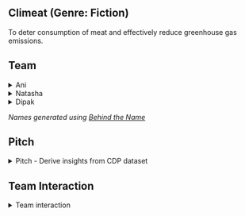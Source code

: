 ## Climeat (Genre: Fiction)

To deter consumption of meat and effectively reduce greenhouse gas emissions.

## Team

<details>
<summary>Ani</summary>

**Ani Darejan** -> Role: Product Owner (Storyteller)
>“I hope that in this year to come, you make mistakes. Because if you are making mistakes...you're Doing Something.”
― Neil Gaiman

</details>

<details>
<summary>Natasha</summary>

**Natasha Ninoslav** -> Role: Developer (Creative)
>“Software engineering is programming integrated over time.”
― Titus Winters

Toolbox : Python, Jupyter, FastAPI, Data engineering, PostgreSQL

</details>

<details>
<summary>Dipak</summary>

**Dipak Vera** -> Role: SRE (Realist)
>“All models are wrong, but some are useful”
― George Box

Toolbox : Kubernetes, GitOps, Helm, Loki, Tempo, k6, Postgres performance utilities

</details>



*Names generated using [Behind the Name](https://www.behindthename.com/random/)* 

## Pitch

<details>
<summary>Pitch - Derive insights from CDP dataset</summary>

**__By Ani Darejan__**

Our team of climate sustainability experts suggested that we look into the CDP dataset that scores companies and cities based on their journey through disclosure towards environmental leadership.

**Example case**

![KPIs for Food Waste, Insecurity & Overconsumption](https://www.kaggle.com/abdulwahabkabani/kpis-for-food-waste-insecurity-overconsumption/notebook) - Abdulwahab Kahani describes the problem of food waste and overconsumption very well. He refers to food overconsumption as a state in which food intake exceeds individual food requirements, providing an excess of nutrients and energy and meat overconsumption as a case where a person eats more than their recommended daily intake.

**Looking for a 1-weeker**

There are numerous opportunities to derive insights from the above solution, but given the timeline around the launch of the awareness campaign, I'd like to focus our efforts on creating a dashboard that provides insight into meat overconsumption. For this short iteration, we could explore the city disclosures based on public responses to have an impact on the campaign given our target audience.

**Metrics**

I think the metrics,annual meat consumption per capita and city-wide amount of meat consumed that is above the limit, should effectively raise awareness of meat overconsumption.

</details>

## Team Interaction

<details>
<summary>Team interaction</summary>

## Day 1

```markdown
[09:00] *** <Ani> Natasha, can you review the Kaggle notebook listed in my pitch specifically section 4?
[09:01] *** <Natasha> 👍 
[11:00] *** <Natasha> Ani, im able to get the notebook working on my local...moving onto data wrangling
[11:15] *** <Ani> 👍 
```

## Day 2

```markdown
[10:58] *** <Natasha> Ani, i was able to import the csv files into 2 tables - cities and city_responses
[10:58] *** <Natasha> i created an utility table to capture the latest city population datapoint
[11:00] *** <Natasha> all 3 tables are related using the city account number which is unique to cities and city population tables
[11:00] *** <Natasha> Ani, check out the /meatcity endpoint
[11:00] *** <Natasha> the solution to the dataset heavily employs Pandas dataframes for analysis
[11:01] *** <Natasha> next steps, look into pivoting data from rows to columns in sql
[13:30] *** <Ani> 👍 
```

## Day 3

```markdown
[11:00] *** <Natasha> Ani, the /meatcities endpoint is available to test. lmk what you think
[11:45] *** Joins: Dipak
[11:45] *** <Dipak> Natasha, did you put the endpoints through the Trials of Chaos 💪
[11:45] *** <Dipak> i encoded a few test rules based on the feedback i received from Ani on user volume.
[13:30] *** <Natasha> 🙏 can't wait to play
[15:00] *** <ToC Bot> City Level 1 ✅ 
[15:00] *** <ToC Bot> Meat Cities Level 1 ❌
```

## Day 4

```markdown
[15:30] *** <Dipak> Natasha, i added some recommendation after reviewing your comment
[16:00] *** <Natasha> 👍 
```

## Day 5

```markdown
[10:00] *** <ToC Bot> Meat Cities Level 1 ✅ 
[09:01] *** <Natasha> Dipak, thanks for the advice...i will continue to explore other options to improve the performance further
[11:00] *** <Natasha> Ani, release code?
[11:00] *** <Ani> 🤗 
[15:00] *** <Deploy Bot> 🚀 
```
